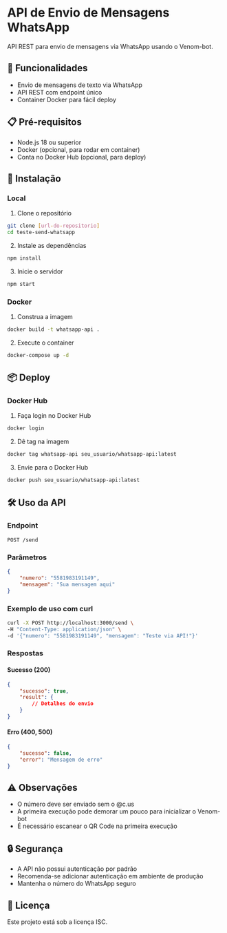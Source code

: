 # API de Envio de Mensagens WhatsApp

API REST para envio de mensagens via WhatsApp usando o Venom-bot.

## 🚀 Funcionalidades

- Envio de mensagens de texto via WhatsApp
- API REST com endpoint único
- Container Docker para fácil deploy

## 📋 Pré-requisitos

- Node.js 18 ou superior
- Docker (opcional, para rodar em container)
- Conta no Docker Hub (opcional, para deploy)

## 🔧 Instalação

### Local

1. Clone o repositório
```bash
git clone [url-do-repositorio]
cd teste-send-whatsapp
```

2. Instale as dependências
```bash
npm install
```

3. Inicie o servidor
```bash
npm start
```

### Docker

1. Construa a imagem
```bash
docker build -t whatsapp-api .
```

2. Execute o container
```bash
docker-compose up -d
```

## 📦 Deploy

### Docker Hub

1. Faça login no Docker Hub
```bash
docker login
```

2. Dê tag na imagem
```bash
docker tag whatsapp-api seu_usuario/whatsapp-api:latest
```

3. Envie para o Docker Hub
```bash
docker push seu_usuario/whatsapp-api:latest
```

## 🛠️ Uso da API

### Endpoint

```
POST /send
```

### Parâmetros

```json
{
    "numero": "5581983191149",
    "mensagem": "Sua mensagem aqui"
}
```

### Exemplo de uso com curl

```bash
curl -X POST http://localhost:3000/send \
-H "Content-Type: application/json" \
-d '{"numero": "5581983191149", "mensagem": "Teste via API!"}'
```

### Respostas

#### Sucesso (200)
```json
{
    "sucesso": true,
    "result": {
        // Detalhes do envio
    }
}
```

#### Erro (400, 500)
```json
{
    "sucesso": false,
    "error": "Mensagem de erro"
}
```

## ⚠️ Observações

- O número deve ser enviado sem o @c.us
- A primeira execução pode demorar um pouco para inicializar o Venom-bot
- É necessário escanear o QR Code na primeira execução

## 🔒 Segurança

- A API não possui autenticação por padrão
- Recomenda-se adicionar autenticação em ambiente de produção
- Mantenha o número do WhatsApp seguro

## 📝 Licença

Este projeto está sob a licença ISC. 
